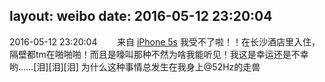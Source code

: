 layout: weibo
date: 2016-05-12 23:20:04
---
<meta name="referrer" content="no-referrer" />

2016-05-12 23:20:04  &nbsp;&nbsp;&nbsp;&nbsp;&nbsp;&nbsp; 来自 <a href="sinaweibo://customweibosource" rel="nofollow">iPhone 5s</a>
我受不了啦！！在长沙酒店里入住，隔壁都tm在啪啪啪！而且是嚎叫那种不然为啥我能听见！我这是幸运还是不幸哟……[泪][泪][泪] 为什么这种事情总发生在我身上@52Hz的走兽  ​​​
